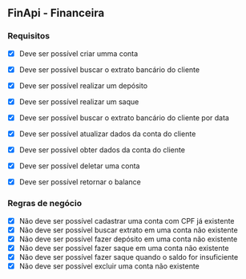 ## FinApi - Financeira

### Requisitos

 - [x] Deve ser possível criar umma conta
 - [x] Deve ser possível buscar o extrato bancário do cliente
 - [x] Deve ser possível realizar um depósito
 - [x] Deve ser possível realizar um saque
 - [x] Deve ser possível buscar o extrato bancário do cliente por data
 - [x] Deve ser possível atualizar dados da conta do cliente
 - [x] Deve ser possível obter dados da conta do cliente
 - [x] Deve ser possível deletar uma conta
 - [x] Deve ser possível retornar o balance


### Regras de negócio

 - [x] Não deve ser possível cadastrar uma conta com CPF já existente
 - [x] Não deve ser possível buscar extrato em uma conta não existente
 - [x] Não deve ser possível fazer depósito em uma conta não existente
 - [x] Não deve ser possível fazer saque em uma conta não existente
 - [x] Não deve ser possível fazer saque quando o saldo for insuficiente
 - [x] Não deve ser possível excluir uma conta não existente